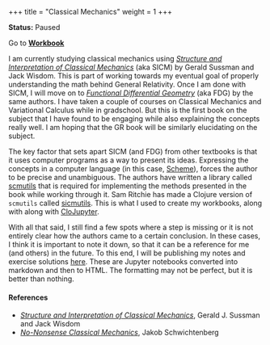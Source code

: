 +++
title = "Classical Mechanics"
weight = 1
+++

**Status:** Paused

Go to [**Workbook**](/projects/sicm-workbook)

I am currently studying classical mechanics using _[Structure and Interpretation of Classical Mechanics](https://tgvaughan.github.io/sicm/)_ (aka SICM) by Gerald Sussman and Jack Wisdom. This is part of working towards my eventual goal of properly understanding the math behind General Relativity. Once I am done with SICM, I will move on to [_Functional Differential Geometry_](https://mitpress.mit.edu/9780262019347/functional-differential-geometry/) (aka FDG) by the same authors. I have taken a couple of courses on Classical Mechanics and Variational Calculus while in gradschool. But this is the first book on the subject that I have found to be engaging while also explaining the concepts really well. I am hoping that the GR book will be similarly elucidating on the subject.

The key factor that sets apart SICM (and FDG) from other textbooks is that it uses computer programs as a way to present its ideas. Expressing the concepts in a computer language (in this case, [Scheme](<https://en.wikipedia.org/wiki/Scheme_(programming_language)>)), forces the author to be precise and unambiguous. The authors have written a library called [scmutils](https://groups.csail.mit.edu/mac/users/gjs/6946/installation.html) that is required for implementing the methods presented in the book while working through it. Sam Ritchie has made a Clojure version of `scmutils` called [sicmutils](https://github.com/sicmutils/sicmutils). This is what I used to create my workbooks, along with along with [CloJupyter](https://github.com/clojupyter/clojupyter).

With all that said, I still find a few spots where a step is missing or it is not entirely clear how the authors came to a certain conclusion. In these cases, I think it is important to note it down, so that it can be a reference for me (and others) in the future. To this end, I will be publishing my notes and exercise solutions [here](/projects/sicm-workbook). These are Jupyter notebooks converted into markdown and then to HTML. The formatting may not be perfect, but it is better than nothing.

#### References

- _[Structure and Interpretation of Classical Mechanics](https://tgvaughan.github.io/sicm/)_, Gerald J. Sussman and Jack Wisdom
- _[No-Nonsense Classical Mechanics](https://nononsensebooks.com/cm/)_, Jakob Schwichtenberg

